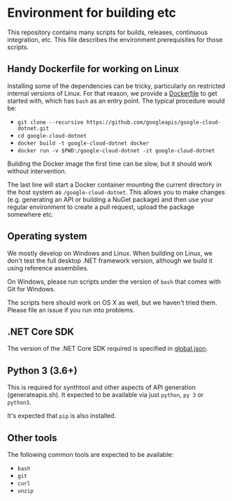 # Environment for building etc

This repository contains many scripts for builds, releases, continuous
integration, etc. This file describes the environment prerequisites
for those scripts.

## Handy Dockerfile for working on Linux

Installing some of the dependencies can be tricky, particularly on
restricted internal versions of Linux. For that reason, we provide a
[Dockerfile](docker/Dockerfile) to get started with, which has
`bash` as an entry point. The typical procedure would be:

- `git clone --recursive https://github.com/googleapis/google-cloud-dotnet.git`
- `cd google-cloud-dotnet`
- `docker build -t google-cloud-dotnet docker`
- `docker run -v $PWD:/google-cloud-dotnet -it google-cloud-dotnet`

Building the Docker image the first time can be slow, but it should
work without intervention.

The last line will start a Docker container mounting the current
directory in the host system as `/google-cloud-dotnet`. This allows
you to make changes (e.g. generating an API or building a NuGet
package) and then use your regular environment to create a pull
request, upload the package somewhere etc.

## Operating system

We mostly develop on Windows and Linux. When building on Linux, we
don't test the full desktop .NET framework version, although we
build it using reference assemblies.

On Windows, please run scripts under the version of `bash` that comes
with Git for Windows.

The scripts here should work on OS X as well, but we haven't tried
them. Please file an issue if you run into problems.

## .NET Core SDK

The version of the .NET Core SDK required is specified in
[global.json](global.json).

## Python 3 (3.6+)

This is required for synthtool and other aspects of API generation
(generateapis.sh). It expected to be available via just `python`, `py
3` or `python3`.

It's expected that `pip` is also installed.

## Other tools

The following common tools are expected to be available:

- `bash`
- `git`
- `curl`
- `unzip`
